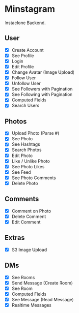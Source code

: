 # Minstagram

Instaclone Backend.

## User

 - [X] Create Account
 - [X] See Profile
 - [X] Login
 - [X] Edit Profile
 - [X] Change Avatar (Image Upload)
 - [X] Follow User
 - [X] Unfollow User
 - [X] See Followers with Pagination
 - [X] See Following with Pagination
 - [X] Computed Fields
 - [X] Search Users

## Photos

 - [X] Upload Photo (Parse #)
 - [X] See Photo
 - [X] See Hashtags
 - [X] Search Photos
 - [X] Edit Photo
 - [X] Like / Unlike Photo
 - [X] See Photo Likes
 - [X] See Feed
 - [X] See Photo Comments
 - [X] Delete Photo

## Comments

 - [X] Comment on Photo
 - [X] Delete Comment
 - [X] Edit Comment

## Extras

 - [X] S3 Image Upload

## DMs

 - [X] See Rooms
 - [X] Send Message (Create Room)
 - [X] See Room
 - [X] Computed Fields
 - [X] See Message (Read Message)
 - [X] Realtime Messages